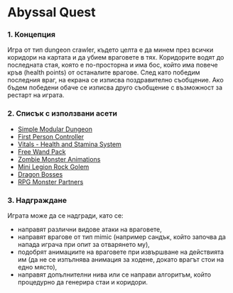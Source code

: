 # Abyssal Quest

### **1.	Концепция**

Игра от тип dungeon crawler, където целта е да минем през всички коридори на картата и да убием враговете в тях. Коридорите водят до последната стая, която е по-просторна и има бос, който има повече кръв (health points) от останалите врагове. След като победим последния враг, на екрана се изписва поздравително съобщение. Ако бъдем победени обаче се изписва друго съобщение с възможност за рестарт на играта.

### **2.	Списък с използвани асети**

- [Simple Modular Dungeon](https://assetstore.unity.com/packages/3d/environments/dungeons/simple-modular-dungeon-259641)
- [First Person Controller](https://assetstore.unity.com/packages/3d/characters/modular-first-person-controller-189884)
- [Vitals - Health and Stamina System](https://assetstore.unity.com/packages/tools/utilities/vitals-health-and-stamina-system-247422)
- [Free Wand Pack](https://assetstore.unity.com/packages/3d/props/weapons/3d-items-free-wand-pack-46225)
- [Zombie Monster Animations](https://assetstore.unity.com/packages/3d/characters/humanoids/fantasy/zombie-monster-animations-free-259680)
- [Mini Legion Rock Golem](https://assetstore.unity.com/packages/3d/characters/humanoids/fantasy/mini-legion-rock-golem-pbr-hp-polyart-94707)
- [Dragon Bosses](https://assetstore.unity.com/packages/3d/characters/creatures/dragon-for-boss-monster-hp-79398)
- [RPG Monster Partners](https://assetstore.unity.com/packages/3d/characters/creatures/rpg-monster-partners-pbr-polyart-168251#publisher)

### **3.	Надграждане**

Играта може да се надгради, като се:
- направят различни видове атаки на враговете,
- направят врагове от тип mimic (например сандък, който започва да напада играча при опит за отварянето му),
- подобрят анимациите на враговете при извършване на действията им (да не се изпълнява анимация за ходене, докато врагът стои на едно място),
- направят допълнителни нива или се направи алгоритъм, който процедурно да генерира стаи и коридори.

